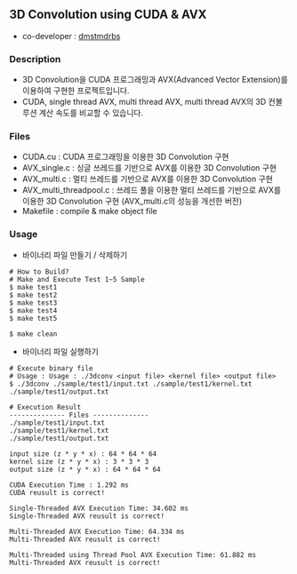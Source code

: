 ## **3D Convolution using CUDA & AVX**
- co-developer : [dmstmdrbs](https://github.com/dmstmdrbs)

### Description
- 3D Convolution을 CUDA 프로그래밍과 AVX(Advanced Vector Extension)를 이용하여 구현한 프로젝트입니다.
- CUDA, single thread AVX, multi thread AVX, multi thread AVX의 3D 컨볼루션 계산 속도를 비교할 수 있습니다.

### Files
- CUDA.cu : CUDA 프로그래밍을 이용한 3D Convolution 구현
- AVX_single.c : 싱글 쓰레드를 기반으로 AVX를 이용한 3D Convolution 구현
- AVX_multi.c : 멀티 쓰레드를 기반으로 AVX를 이용한 3D Convolution 구현
- AVX_multi_threadpool.c : 쓰레드 풀을 이용한 멀티 쓰레드를 기반으로 AVX를 이용한 3D Convolution 구현 (AVX_multi.c의 성능을 개선한 버전)
- Makefile : compile & make object file

### Usage
- 바이너리 파일 만들기 / 삭제하기
```shell
# How to Build?
# Make and Execute Test 1~5 Sample
$ make test1
$ make test2
$ make test3
$ make test4
$ make test5

$ make clean
```

- 바이너리 파일 실행하기

```shell
# Execute binary file
# Usage : Usage : ./3dconv <input file> <kernel file> <output file>
$ ./3dconv ./sample/test1/input.txt ./sample/test1/kernel.txt ./sample/test1/output.txt

# Execution Result
-------------- Files --------------
./sample/test1/input.txt
./sample/test1/kernel.txt
./sample/test1/output.txt

input size (z * y * x) : 64 * 64 * 64
kernel size (z * y * x) : 3 * 3 * 3
output size (z * y * x) : 64 * 64 * 64

CUDA Execution Time : 1.292 ms
CUDA reusult is correct!

Single-Threaded AVX Execution Time: 34.602 ms
Single-Threaded AVX reusult is correct!

Multi-Threaded AVX Execution Time: 64.334 ms
Multi-Threaded AVX reusult is correct!

Multi-Threaded using Thread Pool AVX Execution Time: 61.882 ms
Multi-Threaded AVX reusult is correct!

```
